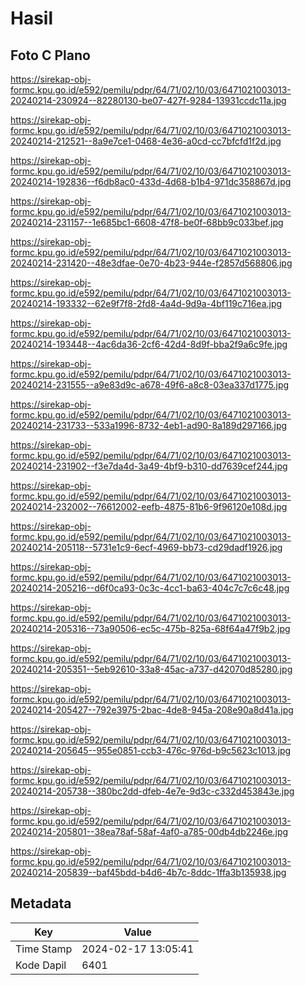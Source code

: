 # Hasil

## Foto C Plano

https://sirekap-obj-formc.kpu.go.id/e592/pemilu/pdpr/64/71/02/10/03/6471021003013-20240214-230924--82280130-be07-427f-9284-13931ccdc11a.jpg

https://sirekap-obj-formc.kpu.go.id/e592/pemilu/pdpr/64/71/02/10/03/6471021003013-20240214-212521--8a9e7ce1-0468-4e36-a0cd-cc7bfcfd1f2d.jpg

https://sirekap-obj-formc.kpu.go.id/e592/pemilu/pdpr/64/71/02/10/03/6471021003013-20240214-192836--f6db8ac0-433d-4d68-b1b4-971dc358867d.jpg

https://sirekap-obj-formc.kpu.go.id/e592/pemilu/pdpr/64/71/02/10/03/6471021003013-20240214-231157--1e685bc1-6608-47f8-be0f-68bb9c033bef.jpg

https://sirekap-obj-formc.kpu.go.id/e592/pemilu/pdpr/64/71/02/10/03/6471021003013-20240214-231420--48e3dfae-0e70-4b23-944e-f2857d568806.jpg

https://sirekap-obj-formc.kpu.go.id/e592/pemilu/pdpr/64/71/02/10/03/6471021003013-20240214-193332--62e9f7f8-2fd8-4a4d-9d9a-4bf119c716ea.jpg

https://sirekap-obj-formc.kpu.go.id/e592/pemilu/pdpr/64/71/02/10/03/6471021003013-20240214-193448--4ac6da36-2cf6-42d4-8d9f-bba2f9a6c9fe.jpg

https://sirekap-obj-formc.kpu.go.id/e592/pemilu/pdpr/64/71/02/10/03/6471021003013-20240214-231555--a9e83d9c-a678-49f6-a8c8-03ea337d1775.jpg

https://sirekap-obj-formc.kpu.go.id/e592/pemilu/pdpr/64/71/02/10/03/6471021003013-20240214-231733--533a1996-8732-4eb1-ad90-8a189d297166.jpg

https://sirekap-obj-formc.kpu.go.id/e592/pemilu/pdpr/64/71/02/10/03/6471021003013-20240214-231902--f3e7da4d-3a49-4bf9-b310-dd7639cef244.jpg

https://sirekap-obj-formc.kpu.go.id/e592/pemilu/pdpr/64/71/02/10/03/6471021003013-20240214-232002--76612002-eefb-4875-81b6-9f96120e108d.jpg

https://sirekap-obj-formc.kpu.go.id/e592/pemilu/pdpr/64/71/02/10/03/6471021003013-20240214-205118--5731e1c9-6ecf-4969-bb73-cd29dadf1926.jpg

https://sirekap-obj-formc.kpu.go.id/e592/pemilu/pdpr/64/71/02/10/03/6471021003013-20240214-205216--d6f0ca93-0c3c-4cc1-ba63-404c7c7c6c48.jpg

https://sirekap-obj-formc.kpu.go.id/e592/pemilu/pdpr/64/71/02/10/03/6471021003013-20240214-205316--73a90506-ec5c-475b-825a-68f64a47f9b2.jpg

https://sirekap-obj-formc.kpu.go.id/e592/pemilu/pdpr/64/71/02/10/03/6471021003013-20240214-205351--5eb92610-33a8-45ac-a737-d42070d85280.jpg

https://sirekap-obj-formc.kpu.go.id/e592/pemilu/pdpr/64/71/02/10/03/6471021003013-20240214-205427--792e3975-2bac-4de8-945a-208e90a8d41a.jpg

https://sirekap-obj-formc.kpu.go.id/e592/pemilu/pdpr/64/71/02/10/03/6471021003013-20240214-205645--955e0851-ccb3-476c-976d-b9c5623c1013.jpg

https://sirekap-obj-formc.kpu.go.id/e592/pemilu/pdpr/64/71/02/10/03/6471021003013-20240214-205738--380bc2dd-dfeb-4e7e-9d3c-c332d453843e.jpg

https://sirekap-obj-formc.kpu.go.id/e592/pemilu/pdpr/64/71/02/10/03/6471021003013-20240214-205801--38ea78af-58af-4af0-a785-00db4db2246e.jpg

https://sirekap-obj-formc.kpu.go.id/e592/pemilu/pdpr/64/71/02/10/03/6471021003013-20240214-205839--baf45bdd-b4d6-4b7c-8ddc-1ffa3b135938.jpg


## Metadata

| Key        | Value               |
| ---------- | ------------------- |
| Time Stamp | 2024-02-17 13:05:41 |
| Kode Dapil | 6401                |



